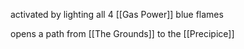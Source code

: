 activated by lighting all 4 [[Gas Power]] blue flames

opens a path from [[The Grounds]] to the [[Precipice]]